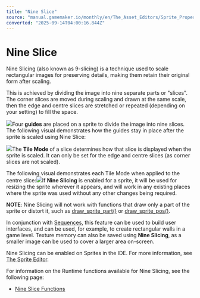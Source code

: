 ```yaml
---
title: "Nine Slice"
source: "manual.gamemaker.io/monthly/en/The_Asset_Editors/Sprite_Properties/Nine_Slices.htm"
converted: "2025-09-14T04:00:16.844Z"
---
```


# Nine Slice

Nine Slicing (also known as 9-slicing) is a technique used to scale rectangular images for preserving details, making them retain their original form after scaling.

This is achieved by dividing the image into nine separate parts or "slices". The corner slices are moved during scaling and drawn at the same scale, then the edge and centre slices are stretched or repeated (depending on your setting) to fill the space.

![](../../assets/Images/Asset_Editors/Nine_Slice_0_Preview.png)Four **guides** are placed on a sprite to divide the image into nine slices. The following visual demonstrates how the guides stay in place after the sprite is scaled using Nine Slice:

![](../../assets/Images/Asset_Editors/Nine_Slice_1_Guides.png)The **Tile Mode** of a slice determines how that slice is displayed when the sprite is scaled. It can only be set for the edge and centre slices (as corner slices are not scaled).

The following visual demonstrates each Tile Mode when applied to the centre slice:![](../../assets/Images/Asset_Editors/Nine_Slice_3_TileModes.png)If **Nine Slicing** is enabled for a sprite, it will be used for resizing the sprite wherever it appears, and will work in any existing places where the sprite was used without any other changes being required.

**NOTE**: Nine Slicing will not work with functions that draw only a part of the sprite or distort it, such as [draw\_sprite\_part()](../../GameMaker_Language/GML_Reference/Drawing/Sprites_And_Tiles/draw_sprite_part.md) or [draw\_sprite\_pos()](../../GameMaker_Language/GML_Reference/Drawing/Sprites_And_Tiles/draw_sprite_pos.md).

In conjunction with [Sequences](../Sequences.md), this feature can be used to build user interfaces, and can be used, for example, to create rectangular walls in a game level. Texture memory can also be saved using **Nine Slicing**, as a smaller image can be used to cover a larger area on-screen.

Nine Slicing can be enabled on Sprites in the IDE. For more information, see [The Sprite Editor](../Sprites.md).

For information on the Runtime functions available for Nine Slicing, see the following page:

-   [Nine Slice Functions](../../GameMaker_Language/GML_Reference/Asset_Management/Sprites/Nine_Slice_Functions.md "Nine Slice Functions")